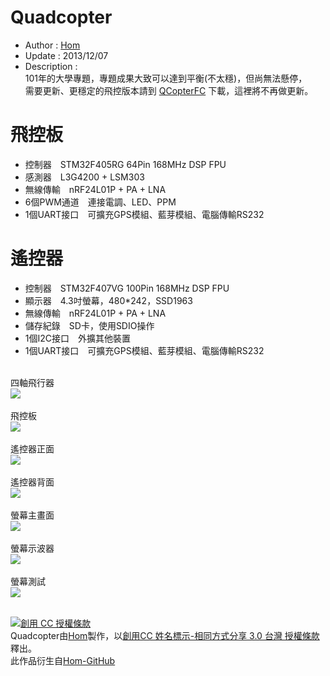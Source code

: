 Quadcopter
========
* Author      : [Hom](https://github.com/Hom19910422)
* Update      : 2013/12/07
* Description :   
101年的大學專題，專題成果大致可以達到平衡(不太穩)，但尚無法懸停，  
需要更新、更穩定的飛控版本請到 [QCopterFC](https://github.com/Hom19910422/QCopterFlightControl) 下載，這裡將不再做更新。

飛控板
========
* 控制器　STM32F405RG 64Pin 168MHz DSP FPU
* 感測器　L3G4200 + LSM303
* 無線傳輸　nRF24L01P + PA + LNA
* 6個PWM通道　連接電調、LED、PPM
* 1個UART接口　可擴充GPS模組、藍芽模組、電腦傳輸RS232

遙控器
========
* 控制器　STM32F407VG 100Pin 168MHz DSP FPU
* 顯示器　4.3吋螢幕，480*242，SSD1963
* 無線傳輸　nRF24L01P + PA + LNA
* 儲存紀錄　SD卡，使用SDIO操作
* 1個I2C接口　外擴其他裝置
* 1個UART接口　可擴充GPS模組、藍芽模組、電腦傳輸RS232
<p>
<br />
四軸飛行器<br />
<img src="https://lh6.googleusercontent.com/-PNnSYCZ7ysA/UYIEXXeSpuI/AAAAAAAABTo/XcWMZB1LDYI/s1120/DSC_1054.jpg">
<br /><br />
飛控板<br />
<img src="https://lh3.googleusercontent.com/-OiUcQ4wnqw4/UUB8GeITcKI/AAAAAAAAAxI/YPTStBvwH1I/s1120/DSC_0120.jpg">
<br /><br />
遙控器正面<br />
<img src="https://lh3.googleusercontent.com/-y3-S5Ubm4Qk/UUB8Yjg82wI/AAAAAAAAAxo/O9OSAXHuyzA/s1120/DSC_0211.jpg">
<br /><br />
遙控器背面<br />
<img src="https://lh4.googleusercontent.com/-4785VZZjJl4/UUB8luTvYbI/AAAAAAAAAyA/4FkaC_E1ksc/s1120/DSC_0262.jpg">
<br /><br />
螢幕主畫面<br />
<img src="https://lh3.googleusercontent.com/-iwphVYzFlhg/UUB8bUPH4vI/AAAAAAAAAxw/2wNfPsUS2Mo/s1120/DSC_0218.jpg">
<br /><br />
螢幕示波器<br />
<img src="https://lh5.googleusercontent.com/-XvqyHxZAHhI/UUB8UVxrSbI/AAAAAAAAAxg/jtbFAcGssTw/s1120/DSC_0206.jpg">
<br /><br />
螢幕測試<br />
<img src="https://lh4.googleusercontent.com/-T4N51fH64y8/UUB8g2IOTOI/AAAAAAAAAx4/tB3JnuwRU_g/s1120/DSC_0226.jpg">
<br /><br />
<p/>
<a rel="license" href="http://creativecommons.org/licenses/by-sa/3.0/tw/deed.zh_TW"><img alt="創用 CC 授權條款" style="border-width:0" src="http://i.creativecommons.org/l/by-sa/3.0/tw/88x31.png" /></a><br /><span xmlns:dct="http://purl.org/dc/terms/" property="dct:title">Quadcopter</span>由<a xmlns:cc="http://creativecommons.org/ns#" href="https://plus.google.com/u/0/112822505513154783828/posts" property="cc:attributionName" rel="cc:attributionURL">Hom</a>製作，以<a rel="license" href="http://creativecommons.org/licenses/by-sa/3.0/tw/deed.zh_TW">創用CC 姓名標示-相同方式分享 3.0 台灣 授權條款</a>釋出。<br />此作品衍生自<a xmlns:dct="http://purl.org/dc/terms/" href="https://github.com/Hom19910422" rel="dct:source">Hom-GitHub</a>
